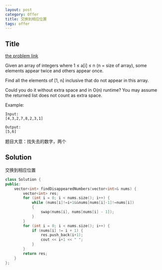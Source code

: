 ```yaml
---
layout: post
category: Offer
title: 交换到相应位置
tags: offer
---
```



## Title
[the problem link](https://leetcode.com/problems/find-all-numbers-disappeared-in-an-array/description/)

Given an array of integers where 1 ≤ a[i] ≤ n (n = size of array), some elements appear twice and others appear once.

Find all the elements of [1, n] inclusive that do not appear in this array.

Could you do it without extra space and in O(n) runtime? You may assume the returned list does not count as extra space.

Example:

	Input:
	[4,3,2,7,8,2,3,1]
	
	Output:
	[5,6]

题目大意：找失去的数字，两个

## Solution

交换到相应位置

```c++
class Solution {
public:
	vector<int> findDisappearedNumbers(vector<int>& nums) {
		vector<int> res;
		for (int i = 0; i < nums.size(); i++) {
			while (nums[i]!=i+1&&nums[nums[i]-1]!=nums[i])
			{
				swap(nums[i], nums[nums[i] - 1]);
			}
		}
		for (int i = 0; i < nums.size(); i++) {
			if (nums[i] != i + 1) {
				res.push_back(i+1);
				cout << i+1 << " ";
			}
		}
		return res;
	}
};
```